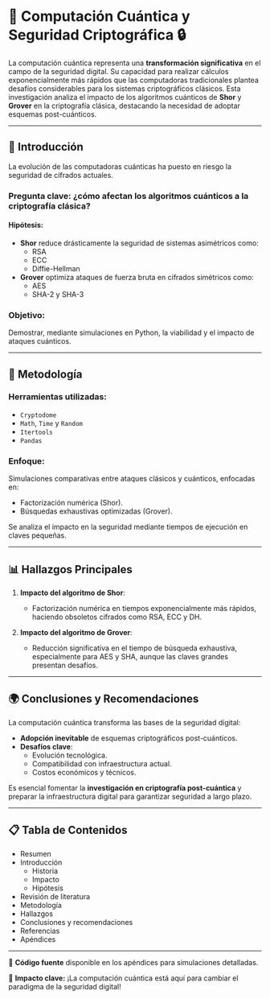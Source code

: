 # 🚀 Computación Cuántica y Seguridad Criptográfica 🔒

La computación cuántica representa una **transformación significativa** en el campo de la seguridad digital. Su capacidad para realizar cálculos exponencialmente más rápidos que las computadoras tradicionales plantea desafíos considerables para los sistemas criptográficos clásicos. Esta investigación analiza el impacto de los algoritmos cuánticos de **Shor** y **Grover** en la criptografía clásica, destacando la necesidad de adoptar esquemas post-cuánticos.

---

## 📑 Introducción

La evolución de las computadoras cuánticas ha puesto en riesgo la seguridad de cifrados actuales. 
### Pregunta clave: ¿cómo afectan los algoritmos cuánticos a la criptografía clásica?  
#### Hipótesis:
- **Shor** reduce drásticamente la seguridad de sistemas asimétricos como:
  - RSA  
  - ECC  
  - Diffie-Hellman  
- **Grover** optimiza ataques de fuerza bruta en cifrados simétricos como:
  - AES  
  - SHA-2 y SHA-3  

### Objetivo:
Demostrar, mediante simulaciones en Python, la viabilidad y el impacto de ataques cuánticos. 

---

## 🌟 Metodología

### Herramientas utilizadas:
- `Cryptodome`  
- `Math`, `Time` y `Random`  
- `Itertools`  
- `Pandas`

### Enfoque:
Simulaciones comparativas entre ataques clásicos y cuánticos, enfocadas en:
- Factorización numérica (Shor).  
- Búsquedas exhaustivas optimizadas (Grover).  

Se analiza el impacto en la seguridad mediante tiempos de ejecución en claves pequeñas.

---

## 📊 Hallazgos Principales

1. **Impacto del algoritmo de Shor**:
   - Factorización numérica en tiempos exponencialmente más rápidos, haciendo obsoletos cifrados como RSA, ECC y DH.  

2. **Impacto del algoritmo de Grover**:
   - Reducción significativa en el tiempo de búsqueda exhaustiva, especialmente para AES y SHA, aunque las claves grandes presentan desafíos.

---

## 🌍 Conclusiones y Recomendaciones

La computación cuántica transforma las bases de la seguridad digital:  
- **Adopción inevitable** de esquemas criptográficos post-cuánticos.  
- **Desafíos clave**:
  - Evolución tecnológica.  
  - Compatibilidad con infraestructura actual.  
  - Costos económicos y técnicos.  

Es esencial fomentar la **investigación en criptografía post-cuántica** y preparar la infraestructura digital para garantizar seguridad a largo plazo. 

---

## 📋 Tabla de Contenidos

- Resumen  
- Introducción  
  - Historia  
  - Impacto  
  - Hipótesis  
- Revisión de literatura  
- Metodología  
- Hallazgos  
- Conclusiones y recomendaciones  
- Referencias  
- Apéndices

---

📂 **Código fuente** disponible en los apéndices para simulaciones detalladas.

🎯 **Impacto clave:** ¡La computación cuántica está aquí para cambiar el paradigma de la seguridad digital! 
